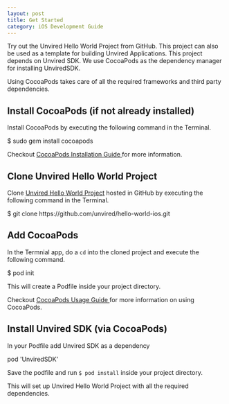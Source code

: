 ```yaml
---
layout: post
title: Get Started
category: iOS Development Guide
---
```


Try out the Unvired Hello World Project from GitHub. This project can also be used as a template for building Unvired Applications. This project depends on Unvired SDK. We use CocoaPods as the dependency manager for installing UnviredSDK.

Using CocoaPods takes care of all the required frameworks and third party dependencies.

Install CocoaPods (if not already installed)
-------

Install CocoaPods by executing the following command in the Terminal.

<div class="message">
	$ sudo gem install cocoapods
</div>

Checkout <a href="http://guides.cocoapods.org/using/getting-started.html#toc_3">CocoaPods Installation Guide </a> for more information.

Clone Unvired Hello World Project
-------

Clone <a href="https://github.com/unvired/hello-world-ios">Unvired Hello World Project</a> hosted in GitHub by executing the following command in the Terminal.

<div class="message">
	$ git clone https://github.com/unvired/hello-world-ios.git
</div>


Add CocoaPods
-------

In the Termnial app, do a <code>cd</code> into the cloned project and execute the following command.

<div class="message">
	$ pod init
</div>

This will create a Podfile inside your project directory.

Checkout <a href="http://guides.cocoapods.org/using/getting-started.html#toc_3">CocoaPods Usage Guide </a> for more information on using CocoaPods.


Install Unvired SDK (via CocoaPods)
-------
In your Podfile add Unvired SDK as a dependency

<div class="message">
	pod 'UnviredSDK'
</div>

Save the podfile and run <code>$ pod install</code> inside your project directory.

This will set up Unvired Hello World Project with all the required dependencies. 